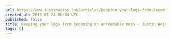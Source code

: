 ```yaml
---
url: https://www.justinweiss.com/articles/keeping-your-logs-from-becoming-an-unreadable-mess/
created_at: 2018-01-24 06:04 UTC
published: false
title: Keeping your logs from becoming an unreadable mess - Justin Weiss
tags: []
---
```



